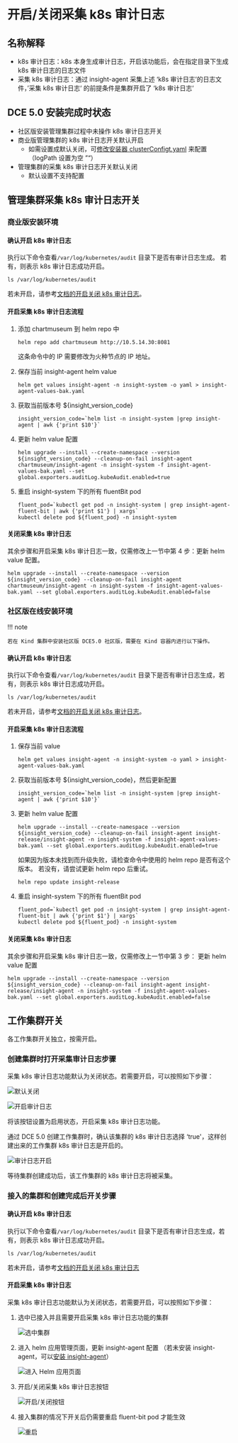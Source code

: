 # 开启/关闭采集 k8s 审计日志

## 名称解释

- k8s 审计日志：k8s 本身生成审计日志，开启该功能后，会在指定目录下生成 k8s 审计日志的日志文件
- 采集 k8s 审计日志：通过 insight-agent 采集上述 ‘k8s 审计日志’的日志文件，’采集 k8s 审计日志‘ 的前提条件是集群开启了 ‘k8s 审计日志‘

## DCE 5.0 安装完成时状态

- 社区版安装管理集群过程中未操作 k8s 审计日志开关
- 商业版管理集群的 k8s 审计日志开关默认开启
    - 如需设置成默认关闭，可[修改安装器 clusterConfigt.yaml](../../../install/commercial/cluster-config.md) 来配置（logPath 设置为空 ”“）
- 管理集群的采集 k8s 审计日志开关默认关闭
    - 默认设置不支持配置

## 管理集群采集 k8s 审计日志开关

### 商业版安装环境

#### 确认开启 k8s 审计日志

执行以下命令查看`/var/log/kubernetes/audit` 目录下是否有审计日志生成。
若有，则表示 k8s 审计日志成功开启。

```shell
ls /var/log/kubernetes/audit
```

若未开启，请参考[文档的开启关闭 k8s 审计日志](../open-k8s-audit.md)。

#### 开启采集 k8s 审计日志流程

1. 添加 chartmuseum 到 helm repo 中

    ```shell
    helm repo add chartmuseum http://10.5.14.30:8081
    ```

    这条命令中的 IP 需要修改为火种节点的 IP 地址。

2. 保存当前 insight-agent helm value

    ```shell
    helm get values insight-agent -n insight-system -o yaml > insight-agent-values-bak.yaml
    ```

3. 获取当前版本号 ${insight_version_code}

    ```shell
    insight_version_code=`helm list -n insight-system |grep insight-agent | awk {'print $10'}`
    ```

4. 更新 helm value 配置

    ```shell
    helm upgrade --install --create-namespace --version ${insight_version_code} --cleanup-on-fail insight-agent chartmuseum/insight-agent -n insight-system -f insight-agent-values-bak.yaml --set global.exporters.auditLog.kubeAudit.enabled=true
    ```

5. 重启 insight-system 下的所有 fluentBit pod

    ```shell
    fluent_pod=`kubectl get pod -n insight-system | grep insight-agent-fluent-bit | awk {'print $1'} | xargs`
    kubectl delete pod ${fluent_pod} -n insight-system
    ```

#### 关闭采集 k8s 审计日志

其余步骤和开启采集 k8s 审计日志一致，仅需修改上一节中第 4 步：更新 helm value 配置。

```shell
helm upgrade --install --create-namespace --version ${insight_version_code} --cleanup-on-fail insight-agent chartmuseum/insight-agent -n insight-system -f insight-agent-values-bak.yaml --set global.exporters.auditLog.kubeAudit.enabled=false
```

### 社区版在线安装环境

!!! note

    若在 Kind 集群中安装社区版 DCE5.0 社区版，需要在 Kind 容器内进行以下操作。

#### 确认开启 k8s 审计日志

执行以下命令查看`/var/log/kubernetes/audit` 目录下是否有审计日志生成，若有，则表示 k8s 审计日志成功开启。

```shell
ls /var/log/kubernetes/audit
```

若未开启，请参考[文档的开启关闭 k8s 审计日志](../open-k8s-audit.md)。

#### 开启采集 k8s 审计日志流程

1. 保存当前 value

    ```shell
    helm get values insight-agent -n insight-system -o yaml > insight-agent-values-bak.yaml
    ```

2. 获取当前版本号 ${insight_version_code}，然后更新配置

    ```shell
    insight_version_code=`helm list -n insight-system |grep insight-agent | awk {'print $10'}`
    ```

3. 更新 helm value 配置

    ```shell
    helm upgrade --install --create-namespace --version ${insight_version_code} --cleanup-on-fail insight-agent insight-release/insight-agent -n insight-system -f insight-agent-values-bak.yaml --set global.exporters.auditLog.kubeAudit.enabled=true
    ```

    如果因为版本未找到而升级失败，请检查命令中使用的 helm repo 是否有这个版本。
    若没有，请尝试更新 helm repo 后重试。

    ```shell
    helm repo update insight-release
    ```

4. 重启 insight-system 下的所有 fluentBit pod

    ```shell
    fluent_pod=`kubectl get pod -n insight-system | grep insight-agent-fluent-bit | awk {'print $1'} | xargs`
    kubectl delete pod ${fluent_pod} -n insight-system
    ```

#### 关闭采集 k8s 审计日志

其余步骤和开启采集 k8s 审计日志一致，仅需修改上一节中第 3 步：
更新 helm value 配置

```shell
helm upgrade --install --create-namespace --version ${insight_version_code} --cleanup-on-fail insight-agent insight-release/insight-agent -n insight-system -f insight-agent-values-bak.yaml --set global.exporters.auditLog.kubeAudit.enabled=false
```

## 工作集群开关

各工作集群开关独立，按需开启。

### 创建集群时打开采集审计日志步骤

采集 k8s 审计日志功能默认为关闭状态。若需要开启，可以按照如下步骤：

![默认关闭](https://docs.daocloud.io/daocloud-docs-images/docs/ghippo/images/worker01.png)

![开启审计日志](https://docs.daocloud.io/daocloud-docs-images/docs/ghippo/images/worker02.png)

将该按钮设置为启用状态，开启采集 k8s 审计日志功能。

通过 DCE 5.0 创建工作集群时，确认该集群的 k8s 审计日志选择 ‘true'，这样创建出来的工作集群 k8s 审计日志是开启的。

![审计日志开启](https://docs.daocloud.io/daocloud-docs-images/docs/ghippo/images/worker03.png)

等待集群创建成功后，该工作集群的 k8s 审计日志将被采集。

### 接入的集群和创建完成后开关步骤

#### 确认开启 k8s 审计日志

执行以下命令查看`/var/log/kubernetes/audit` 目录下是否有审计日志生成，若有，则表示 k8s 审计日志成功开启。

```shell
ls /var/log/kubernetes/audit
```

若未开启，请参考[文档的开启关闭 k8s 审计日志](../open-k8s-audit.md)

#### 开启采集 k8s 审计日志

采集 k8s 审计日志功能默认为关闭状态，若需要开启，可以按照如下步骤：

1. 选中已接入并且需要开启采集 k8s 审计日志功能的集群

    ![选中集群](https://docs.daocloud.io/daocloud-docs-images/docs/ghippo/images/worker04.png)

2. 进入 helm 应用管理页面，更新 insight-agent 配置
   （若未安装 insight-agent，可以[安装 insight-agent](../../../insight/quickstart/install/install-agent.md)）

    ![进入 Helm 应用页面](https://docs.daocloud.io/daocloud-docs-images/docs/ghippo/images/worker05.png)

3. 开启/关闭采集 k8s 审计日志按钮

    ![开启/关闭按钮](https://docs.daocloud.io/daocloud-docs-images/docs/ghippo/images/worker06.png)

4. 接入集群的情况下开关后仍需要重启 fluent-bit pod 才能生效

    ![重启](https://docs.daocloud.io/daocloud-docs-images/docs/ghippo/images/worker07.png)
